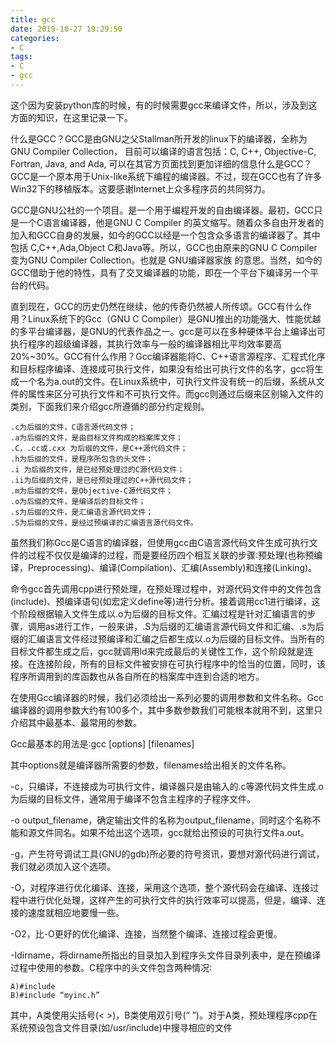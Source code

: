 ```yaml
---
title: gcc
date: 2019-10-27 19:29:50
categories:
- C
tags:
- C
- gcc
---
```

这个因为安装python库的时候，有的时候需要gcc来编译文件，所以，涉及到这方面的知识，在这里记录一下。

<!--more-->

什么是GCC？GCC是由GNU之父Stallman所开发的linux下的编译器，全称为GNU Compiler Collection， 目前可以编译的语言包括：C, C++, Objective-C, Fortran, Java, and Ada, 可以在其官方页面找到更加详细的信息什么是GCC？GCC是一个原本用于Unix-like系统下编程的编译器。不过，现在GCC也有了许多Win32下的移植版本。这要感谢Internet上众多程序员的共同努力。

GCC是GNU公社的一个项目。是一个用于编程开发的自由编译器。最初，GCC只是一个C语言编译器，他是GNU C Compiler 的英文缩写。随着众多自由开发者的加入和GCC自身的发展，如今的GCC以经是一个包含众多语言的编译器了。其中包括 C,C++,Ada,Object C和Java等。所以，GCC也由原来的GNU C Compiler变为GNU Compiler Collection。也就是 GNU编译器家族 的意思。当然，如今的GCC借助于他的特性，具有了交叉编译器的功能，即在一个平台下编译另一个平台的代码。

直到现在，GCC的历史仍然在继续，他的传奇仍然被人所传颂。GCC有什么作用？Linux系统下的Gcc（GNU C Compiler）是GNU推出的功能强大、性能优越的多平台编译器，是GNU的代表作品之一。gcc是可以在多种硬体平台上编译出可执行程序的超级编译器，其执行效率与一般的编译器相比平均效率要高20%~30%。GCC有什么作用？Gcc编译器能将C、C++语言源程序、汇程式化序和目标程序编译、连接成可执行文件，如果没有给出可执行文件的名字，gcc将生成一个名为a.out的文件。在Linux系统中，可执行文件没有统一的后缀，系统从文件的属性来区分可执行文件和不可执行文件。而gcc则通过后缀来区别输入文件的类别，下面我们来介绍gcc所遵循的部分约定规则。

	.c为后缀的文件，C语言源代码文件；
	.a为后缀的文件，是由目标文件构成的档案库文件；
	.C，.cc或.cxx 为后缀的文件，是C++源代码文件；
	.h为后缀的文件，是程序所包含的头文件；
	.i 为后缀的文件，是已经预处理过的C源代码文件；
	.ii为后缀的文件，是已经预处理过的C++源代码文件；
	.m为后缀的文件，是Objective-C源代码文件；
	.o为后缀的文件，是编译后的目标文件；
	.s为后缀的文件，是汇编语言源代码文件；
	.S为后缀的文件，是经过预编译的汇编语言源代码文件。

虽然我们称Gcc是C语言的编译器，但使用gcc由C语言源代码文件生成可执行文件的过程不仅仅是编译的过程，而是要经历四个相互关联的步骤∶预处理(也称预编译，Preprocessing)、编译(Compilation)、汇编(Assembly)和连接(Linking)。

命令gcc首先调用cpp进行预处理，在预处理过程中，对源代码文件中的文件包含(include)、预编译语句(如宏定义define等)进行分析。接着调用cc1进行编译，这个阶段根据输入文件生成以.o为后缀的目标文件。汇编过程是针对汇编语言的步骤，调用as进行工作，一般来讲，.S为后缀的汇编语言源代码文件和汇编、.s为后缀的汇编语言文件经过预编译和汇编之后都生成以.o为后缀的目标文件。当所有的目标文件都生成之后，gcc就调用ld来完成最后的关键性工作，这个阶段就是连接。在连接阶段，所有的目标文件被安排在可执行程序中的恰当的位置，同时，该程序所调用到的库函数也从各自所在的档案库中连到合适的地方。

在使用Gcc编译器的时候，我们必须给出一系列必要的调用参数和文件名称。Gcc编译器的调用参数大约有100多个，其中多数参数我们可能根本就用不到，这里只介绍其中最基本、最常用的参数。

Gcc最基本的用法是∶gcc [options] [filenames]

其中options就是编译器所需要的参数，filenames给出相关的文件名称。

-c，只编译，不连接成为可执行文件，编译器只是由输入的.c等源代码文件生成.o为后缀的目标文件，通常用于编译不包含主程序的子程序文件。

-o output_filename，确定输出文件的名称为output_filename，同时这个名称不能和源文件同名。如果不给出这个选项，gcc就给出预设的可执行文件a.out。

-g，产生符号调试工具(GNU的gdb)所必要的符号资讯，要想对源代码进行调试，我们就必须加入这个选项。

-O，对程序进行优化编译、连接，采用这个选项，整个源代码会在编译、连接过程中进行优化处理，这样产生的可执行文件的执行效率可以提高，但是，编译、连接的速度就相应地要慢一些。

-O2，比-O更好的优化编译、连接，当然整个编译、连接过程会更慢。

-Idirname，将dirname所指出的目录加入到程序头文件目录列表中，是在预编译过程中使用的参数。C程序中的头文件包含两种情况∶

	A)#include
	B)#include “myinc.h”
	
其中，A类使用尖括号(< >)，B类使用双引号(“ ”)。对于A类，预处理程序cpp在系统预设包含文件目录(如/usr/include)中搜寻相应的文件

